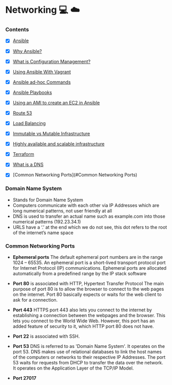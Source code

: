 # Networking :computer: :cloud:

### Contents


- [x] [Ansible](Ansible-Introduction.md)
- [x] [Why Ansible?](Ansible-Introduction.md)
- [x] [What is Configuration Management?](#what-is-configuration-management)
- [x] [Using Ansible With Vagrant](Ansible-With-Vagrant.md)
- [x] [Ansible ad-hoc Commands](Ansible-Ad-hoc-Commands.md)
- [x] [Ansible Playbooks](Ansible-Playbooks.md)
- [x] [Using an AMI to create an EC2 in Ansible](Using-an-AMI-to-create-an-EC2-in-Ansible.md)
- [x] [Route 53](#Route-53)
- [x] [Load Balancing](#Load-Balancing)
- [x] [Immutable vs Mutable Infrastructure](#Immutable-vs-Mutable-Infrastructure)
- [x] [Highly available and scalable infrastructure](#Highly-available-and-scalable-infrastructure)
- [x] [Terraform](#Terraform-Introduction.md)
- [x] [What is a DNS](#Domain-Name-System)
- [x] [Common Networking Ports](#Common Networking Ports)






### Domain Name System

- Stands for Domain Name System
- Computers communicate with each other via IP Addresses which are long numerical patterns, not user friendly at all
- DNS is used to transfer an actual name such as example.com into those numerical patterns (192.23.34.1)
- URLS have a ‘.’ at the end which we do not see, this dot refers to the root of the internet’s name space


### Common Networking Ports

- **Ephemeral ports** The default ephemeral port numbers are in the range 1024 – 65535.
An ephemeral port is a short-lived transport protocol port for Internet Protocol (IP) communications.
Ephemeral ports are allocated automatically from a predefined range by the IP stack software

- **Port 80** is associated with HTTP, Hypertext Transfer Protocol The main purpose of port 80 is to allow the browser to connect to the web pages on the internet.
Port 80 basically expects or waits for the web client to ask for a connection.

- **Port 443** HTTPS port 443 also lets you connect to the internet by establishing a connection between the webpages and the browser.
This lets you connect to the World Wide Web. However, this port has an added feature of security to it, which HTTP port 80 does not have.

- **Port 22** is associated with SSH.

- **Port 53** DNS is referred to as 'Domain Name System'. It operates on the port 53. DNS makes use of relational databases to link the host names of the computers or networks to their respective IP Addresses. The port 53 waits for requests from DHCP to transfer the data over the network. It operates on the Application Layer of the TCP/IP Model.

- **Port 27017**
